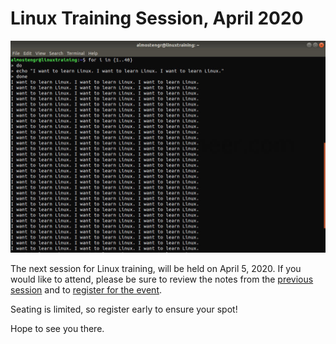 # Linux Training Session, April 2020

![I want to learn Linux in terminal window](/images/2020.03.06-linux-training-session.jpg)

The next session for Linux training, will be held on April 5, 2020. If you would like to attend, please be sure to review the notes from the 
[previous session](/technology/2020.03.01-linux-training-session) and to 
[register for the event](https://www.eventbrite.com/e/linux-training-session-april-2020-tickets-98546999729). 

Seating is limited, so register early to ensure your spot! 

Hope to see you there.

